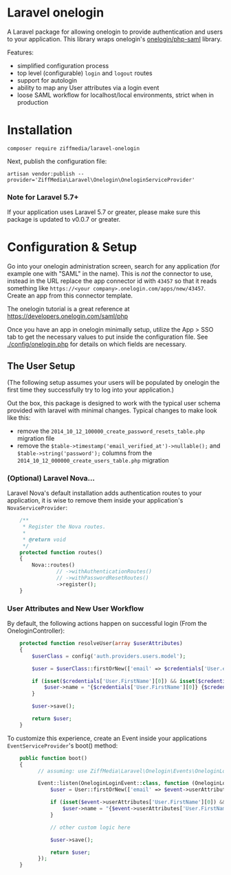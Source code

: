 # Laravel onelogin

A Laravel package for allowing onelogin to provide authentication and users to your application. This
library wraps onelogin's [onelogin/php-saml](https://github.com/onelogin/php-saml) library.

Features:
- simplified configuration process
- top level (configurable) `login` and `logout` routes
- support for autologin
- ability to map any User attributes via a login event
- loose SAML workflow for localhost/local environments, strict when in production

# Installation

    composer require ziffmedia/laravel-onelogin

Next, publish the configuration file:

    artisan vendor:publish --provider='ZiffMedia\Laravel\Onelogin\OneloginServiceProvider'

### Note for Laravel 5.7+

If your application uses Laravel 5.7 or greater, please make sure this package is updated to v0.0.7 or greater.

# Configuration & Setup

Go into your onelogin administration screen, search for any application (for example one with "SAML" in
the name).  This is *not* the connector to use, instead in the URL replace the app connector id with `43457`
so that it reads something like `https://<your company>.onelogin.com/apps/new/43457`.  Create an app from this
connector template.

The onelogin tutorial is a great reference at https://developers.onelogin.com/saml/php

Once you have an app in onelogin minimally setup, utilize the App > SSO tab to get the necessary
values to put inside the configuration file. See [./config/onelogin.php](./config/onelogin.php)
for details on which fields are necessary.

## The User Setup

(The following setup assumes your users will be populated by onelogin the first time they
successfully try to log into your application.)

Out the box, this package is designed to work with the typical user schema provided with laravel with
minimal changes.  Typical changes to make look like this:

- remove the `2014_10_12_100000_create_password_resets_table.php` migration file
- remove the `$table->timestamp('email_verified_at')->nullable();` and `$table->string('password');` columns from the `2014_10_12_000000_create_users_table.php` migration

### (Optional) Laravel Nova...

Laravel Nova's default installation adds authentication routes to your application, it is wise to remove them
inside your application's `NovaServiceProvider`:

```php
    /**
     * Register the Nova routes.
     *
     * @return void
     */
    protected function routes()
    {
        Nova::routes()
                // ->withAuthenticationRoutes()
                // ->withPasswordResetRoutes()
                ->register();
    }
```

### User Attributes and New User Workflow

By default, the following actions happen on successful login (From the OneloginController):

```php
    protected function resolveUser(array $userAttributes)
    {
        $userClass = config('auth.providers.users.model');

        $user = $userClass::firstOrNew(['email' => $credentials['User.email'][0]]);

        if (isset($credentials['User.FirstName'][0]) && isset($credentials['User.LastName'][0])) {
            $user->name = "{$credentials['User.FirstName'][0]} {$credentials['User.LastName'][0]}";
        }

        $user->save();

        return $user;
    }
```

To customize this experience, create an Event inside your applications `EventServiceProvider`'s boot() method:

```php
    public function boot()
    {
          // assuming: use ZiffMedia\Laravel\Onelogin\Events\OneloginLoginEvent;

          Event::listen(OneloginLoginEvent::class, function (OneloginLoginEvent $event) {
              $user = User::firstOrNew(['email' => $event->userAttributes['User.email'][0]]);

              if (isset($event->userAttributes['User.FirstName'][0]) && isset($event->userAttributes['User.LastName'][0])) {
                  $user->name = "{$event->userAttributes['User.FirstName'][0]} {$event->userAttributes['User.LastName'][0]}";
              }

              // other custom logic here

              $user->save();

              return $user;
          });
    }
```
